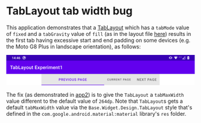 # TabLayout tab width bug

This application demonstrates that a [TabLayout](https://developer.android.com/reference/com/google/android/material/tabs/TabLayout) which has a `tabMode` value of `fixed` and a `tabGravity` value of `fill` (as in the layout file [here](src/main/res/layout/activity_main.xml)) results in the first tab having excessive start and end padding on some devices (e.g. the Moto G8 Plus in landscape orientation), as follows:

![Screenshot of TabLayout bug](screenshots/TabLayoutBugScreenshot.png)

The fix (as demonstrated in [app2](../app2)) is to give the `TabLayout` a `tabMaxWidth` value different to the default value of `264dp`.
Note that `TabLayout`s gets a default `tabMaxWidth` value via the `Base.Widget.Design.TabLayout` style that's defined in the `com.google.android.material:material` library's `res` folder.
